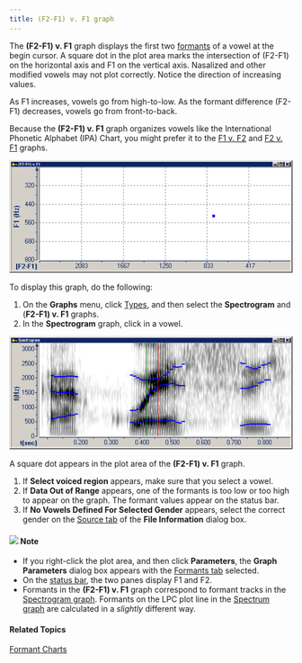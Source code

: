 ```yaml
---
title: (F2-F1) v. F1 graph
---
```


The **(F2-F1) v. F1** graph displays the first two [formants](formants) of a vowel at the begin cursor. A square dot in the plot area marks the intersection of (F2-F1) on the horizontal axis and F1 on the vertical axis. Nasalized and other modified vowels may not plot correctly. Notice the direction of increasing values.

As F1 increases, vowels go from high-to-low. As the formant difference (F2-F1) decreases, vowels go from front-to-back.

Because the **(F2-F1) v. F1** graph organizes vowels like the International Phonetic Alphabet (IPA) Chart, you might prefer it to the [F1 v. F2](f1-v-f2) and [F2 v. F1](f2-v-f1) graphs.

![](../../../../images/007-14.png)

To display this graph, do the following:

1. On the **Graphs** menu, click [Types](overview), and then select the **Spectrogram** and (**F2-F1) v. F1** graphs.
1. In the **Spectrogram** graph, click in a vowel.

![](../../../../images/007-15.png)

A square dot appears in the plot area of the **(F2-F1) v. F1** graph.

1. If **Select voiced region** appears, make sure that you select a vowel.
1. If **Data Out of Range** appears, one of the formants is too low or too high to appear on the graph. The formant values appear on the status bar.
1. If **No Vowels Defined For Selected Gender** appears, select the correct gender on the [Source tab](../../file/information/source-tab) of the **File Information** dialog box.

#### ![](../../../../images/001.png) **Note**
- If you right-click the plot area, and then click **Parameters**, the **Graph Parameters** dialog box appears with the [Formants tab](../parameters/formants-tab) selected.
- On the [status bar](../../tools/status-bar), the two panes display F1 and F2.
- Formants in the **(F2-F1) v. F1** graph correspond to formant tracks in the [Spectrogram graph](spectrogram). Formants on the LPC plot line in the [Spectrum graph](spectrum) are calculated in a *slightly* different way.

#### **Related Topics**
[Formant Charts](formant-charts)
